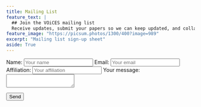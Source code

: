 ```yaml
---
title: Mailing List
feature_text: |
  ## Join the VOiCES mailing list
  Receive updates, submit your papers so we can keep updated, and collaborate with us
feature_image: "https://picsum.photos/1300/400?image=989"
excerpt: "Mailing list sign-up sheet"
aside: True
---
```


<!-- modify this form HTML and place wherever you want your form -->

<form
  action="https://formspree.io/xaywayar"
  method="POST"
>
  <label>
    Name:
    <input type="text" name="Name", placeholder="Your name">
  </label>
  <label>
    Email:
    <input type="text" name="_replyto", placeholder="Your email">
  </label>
   <label>
    Affiliation:
    <input type="text" name="Affiliation", placeholder="Your affiliation">
  </label>
  <label>
    Your message:
    <textarea name="message"></textarea>
  </label>
  

  <button type="submit">Send</button>
</form>